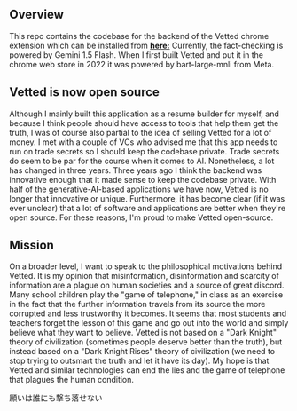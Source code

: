 ## **Overview**
This repo contains the codebase for the backend of the Vetted chrome extension which can be installed from **[here:](https://chromewebstore.google.com/detail/vetted-launcher/fhonhdflkbgigofpohogckdeebpgjjcf?authuser=0&hl=en-GB)**
Currently, the fact-checking is powered by Gemini 1.5 Flash. When I first built Vetted and put it in the chrome web store in 2022 it was powered by bart-large-mnli from Meta. 

## **Vetted is now open source**
Although I mainly built this application as a resume builder for myself, and because I think people should have access to tools that help them get the truth, I was of course also partial to the idea of selling Vetted for a lot of money. I met with a couple of VCs who advised me that this app needs to run on trade secrets so I should keep the codebase private. Trade secrets do seem to be par for the course when it comes to AI. Nonetheless, a lot has changed in three years. Three years ago I think the backend was innovative enough that it made sense to keep the codebase private. With half of the generative-AI-based applications we have now, Vetted is no longer that innovative or unique. Furthermore, it has become clear (if it was ever unclear) that a lot of software and applications are better when they're open source. For these reasons, I'm proud to make Vetted open-source. 

## **Mission**
On a broader level, I want to speak to the philosophical motivations behind Vetted. It is my opinion that misinformation, disinformation and scarcity of information are a plague on human societies and a source of great discord. Many school children play the "game of telephone," in class as an exercise in the fact that the further information travels from its source the more corrupted and less trustworthy it becomes. It seems that most students and teachers forget the lesson of this game and go out into the world and simply believe what they want to believe. Vetted is not based on a "Dark Knight" theory of civilization (sometimes people deserve better than the truth), but instead based on a "Dark Knight Rises" theory of civilization (we need to stop trying to outsmart the truth and let it have its day). My hope is that Vetted and similar technologies can end the lies and the game of telephone that plagues the human condition.

願いは誰にも撃ち落せない 
